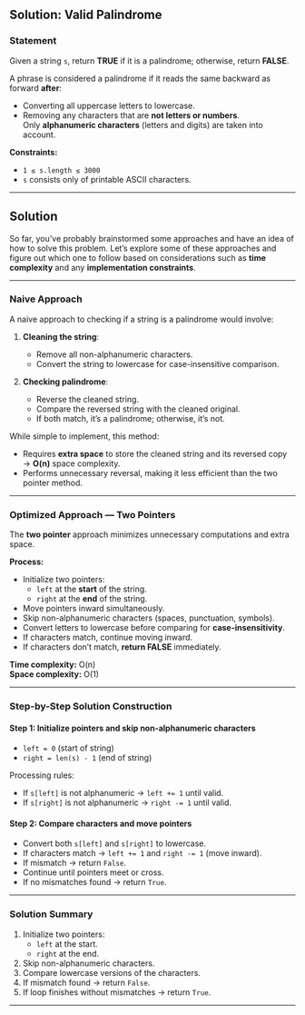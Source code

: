 ## Solution: Valid Palindrome

### Statement

Given a string `s`, return **TRUE** if it is a palindrome; otherwise, return **FALSE**.

A phrase is considered a palindrome if it reads the same backward as forward **after**:

- Converting all uppercase letters to lowercase.
- Removing any characters that are **not letters or numbers**.  
  Only **alphanumeric characters** (letters and digits) are taken into account.

**Constraints:**

- `1 ≤ s.length ≤ 3000`
- `s` consists only of printable ASCII characters.

---

## Solution

So far, you’ve probably brainstormed some approaches and have an idea of how to solve this problem. Let’s explore some of these approaches and figure out which one to follow based on considerations such as **time complexity** and any **implementation constraints**.

---

### Naive Approach

A naive approach to checking if a string is a palindrome would involve:

1. **Cleaning the string**:

   - Remove all non-alphanumeric characters.
   - Convert the string to lowercase for case-insensitive comparison.

2. **Checking palindrome**:
   - Reverse the cleaned string.
   - Compare the reversed string with the cleaned original.
   - If both match, it’s a palindrome; otherwise, it’s not.

While simple to implement, this method:

- Requires **extra space** to store the cleaned string and its reversed copy → **O(n)** space complexity.
- Performs unnecessary reversal, making it less efficient than the two pointer method.

---

### Optimized Approach — Two Pointers

The **two pointer** approach minimizes unnecessary computations and extra space.

**Process:**

- Initialize two pointers:
  - `left` at the **start** of the string.
  - `right` at the **end** of the string.
- Move pointers inward simultaneously.
- Skip non-alphanumeric characters (spaces, punctuation, symbols).
- Convert letters to lowercase before comparing for **case-insensitivity**.
- If characters match, continue moving inward.
- If characters don’t match, **return FALSE** immediately.

**Time complexity:** O(n)  
**Space complexity:** O(1)

---

### Step-by-Step Solution Construction

#### Step 1: Initialize pointers and skip non-alphanumeric characters

- `left = 0` (start of string)
- `right = len(s) - 1` (end of string)

Processing rules:

- If `s[left]` is not alphanumeric → `left += 1` until valid.
- If `s[right]` is not alphanumeric → `right -= 1` until valid.

#### Step 2: Compare characters and move pointers

- Convert both `s[left]` and `s[right]` to lowercase.
- If characters match → `left += 1` and `right -= 1` (move inward).
- If mismatch → return `False`.
- Continue until pointers meet or cross.
- If no mismatches found → return `True`.

---

### Solution Summary

1. Initialize two pointers:
   - `left` at the start.
   - `right` at the end.
2. Skip non-alphanumeric characters.
3. Compare lowercase versions of the characters.
4. If mismatch found → return `False`.
5. If loop finishes without mismatches → return `True`.

---
